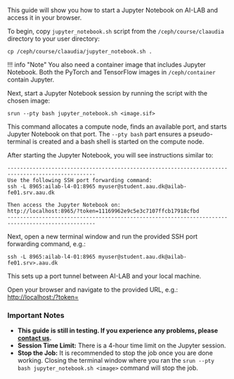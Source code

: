 This guide will show you how to start a Jupyter Notebook on AI-LAB and access it in your browser.

To begin, copy `jupyter_notebook.sh` script from the `/ceph/course/claaudia` directory to your user directory:

```
cp /ceph/course/claaudia/jupyter_notebook.sh .
```

!!! info "Note"
    You also need a container image that includes Jupyter Notebook. Both the PyTorch and TensorFlow images in `/ceph/container` contain Jupyter.

Next, start a Jupyter Notebook session by running the script with the chosen image:

```
srun --pty bash jupyter_notebook.sh <image.sif>
```

This command allocates a compute node, finds an available port, and starts Jupyter Notebook on that port. The `--pty bash` part ensures a pseudo-terminal is created and a bash shell is started on the compute node.

After starting the Jupyter Notebook, you will see instructions similar to:

```
--------------------------------------------------------------------------------------------------
Use the following SSH port forwarding command:
ssh -L 8965:ailab-l4-01:8965 myuser@student.aau.dk@ailab-fe01.srv.aau.dk

Then access the Jupyter Notebook on:
http://localhost:8965/?token=11169962e9c5e3c7107ffcb17918cfbd
--------------------------------------------------------------------------------------------------
```

Next, open a new terminal window and run the provided SSH port forwarding command, e.g.:

```
ssh -L 8965:ailab-l4-01:8965 myuser@student.aau.dk@ailab-fe01.srv>.aau.dk
```

This sets up a port tunnel between AI-LAB and your local machine.

Open your browser and navigate to the provided URL, e.g.: [http://localhost:<port>/?token=<token>](http://localhost:8965/?token=11169962e9c5e3c7107ffcb17918cfbd)

### Important Notes
- **This guide is still in testing. If you experience any problems, please [contact us](../help-and-resources/support.md).**
- **Session Time Limit:** There is a 4-hour time limit on the Jupyter session.
- **Stop the Job:** It is recommended to stop the job once you are done working. Closing the terminal window where you ran the `srun --pty bash jupyter_notebook.sh <image>` command will stop the job.
